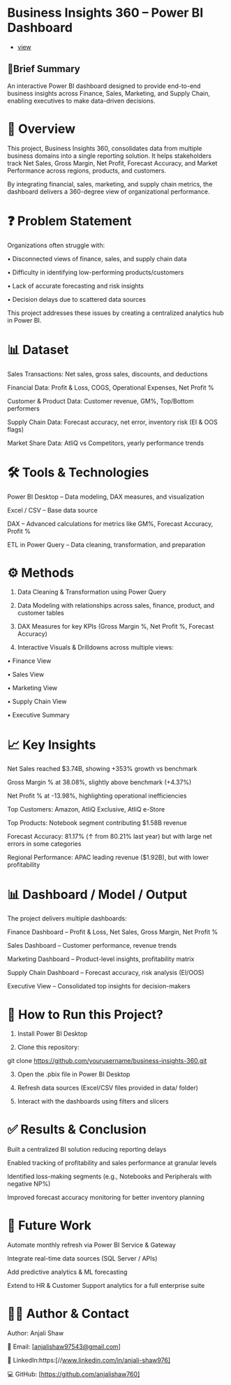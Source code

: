 # Business Insights 360 – Power BI Dashboard

- <a href="https://github.com/anjalishaw760/Power-Bi/blob/main/Screenshot%20(684).png">view </a>

## 🔹Brief Summary

An interactive Power BI dashboard designed to provide end-to-end business insights across Finance, Sales, Marketing, and Supply Chain, enabling executives to make data-driven decisions.


#  📌 Overview

This project, Business Insights 360, consolidates data from multiple business domains into a single reporting solution. It helps stakeholders track Net Sales, Gross Margin, Net Profit, Forecast Accuracy, and Market Performance across regions, products, and customers.

By integrating financial, sales, marketing, and supply chain metrics, the dashboard delivers a 360-degree view of organizational performance.


# ❓ Problem Statement

Organizations often struggle with:

• Disconnected views of finance, sales, and supply chain data

• Difficulty in identifying low-performing products/customers

• Lack of accurate forecasting and risk insights

• Decision delays due to scattered data sources


This project addresses these issues by creating a centralized analytics hub in Power BI.


# 📊 Dataset

Sales Transactions: Net sales, gross sales, discounts, and deductions

Financial Data: Profit & Loss, COGS, Operational Expenses, Net Profit %

Customer & Product Data: Customer revenue, GM%, Top/Bottom performers

Supply Chain Data: Forecast accuracy, net error, inventory risk (EI & OOS flags)

Market Share Data: AtliQ vs Competitors, yearly performance trends


# 🛠 Tools & Technologies

Power BI Desktop – Data modeling, DAX measures, and visualization

Excel / CSV – Base data source

DAX – Advanced calculations for metrics like GM%, Forecast Accuracy, Profit %

ETL in Power Query – Data cleaning, transformation, and preparation


# ⚙ Methods

1. Data Cleaning & Transformation using Power Query

2. Data Modeling with relationships across sales, finance, product, and customer tables

3. DAX Measures for key KPIs (Gross Margin %, Net Profit %, Forecast Accuracy)

4. Interactive Visuals & Drilldowns across multiple views:


•  Finance View

•  Sales View

•  Marketing View

•  Supply Chain View

•  Executive Summary


#  📈 Key Insights

Net Sales reached $3.74B, showing +353% growth vs benchmark

Gross Margin % at 38.08%, slightly above benchmark (+4.37%)

Net Profit % at -13.98%, highlighting operational inefficiencies

Top Customers: Amazon, AtliQ Exclusive, AtliQ e-Store

Top Products: Notebook segment contributing $1.58B revenue

Forecast Accuracy: 81.17% (↑ from 80.21% last year) but with large net errors in some categories

Regional Performance: APAC leading revenue ($1.92B), but with lower profitability


#  📊 Dashboard / Model / Output

The project delivers multiple dashboards:

Finance Dashboard – Profit & Loss, Net Sales, Gross Margin, Net Profit %

Sales Dashboard – Customer performance, revenue trends

Marketing Dashboard – Product-level insights, profitability matrix

Supply Chain Dashboard – Forecast accuracy, risk analysis (EI/OOS)

Executive View – Consolidated top insights for decision-makers


#  🚀 How to Run this Project?

1. Install Power BI Desktop


2. Clone this repository:

git clone https://github.com/yourusername/business-insights-360.git


3. Open the .pbix file in Power BI Desktop


4. Refresh data sources (Excel/CSV files provided in data/ folder)


5. Interact with the dashboards using filters and slicers
   

#  ✅ Results & Conclusion

Built a centralized BI solution reducing reporting delays

Enabled tracking of profitability and sales performance at granular levels

Identified loss-making segments (e.g., Notebooks and Peripherals with negative NP%)

Improved forecast accuracy monitoring for better inventory planning


# 🔮 Future Work

Automate monthly refresh via Power BI Service & Gateway

Integrate real-time data sources (SQL Server / APIs)

Add predictive analytics & ML forecasting

Extend to HR & Customer Support analytics for a full enterprise suite


#  👩‍💻 Author & Contact

Author: Anjali Shaw

📧 Email: [anjalishaw97543@gmail.com]

🔗 LinkedIn:https:[//www.linkedin.com/in/anjali-shaw976] 

💻 GitHub: [https://github.com/anjalishaw760]
